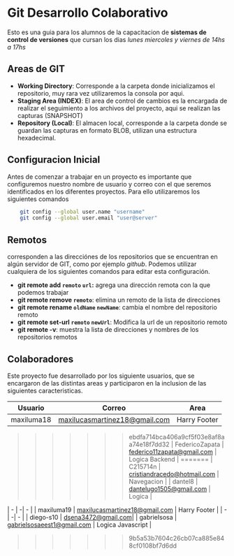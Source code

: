 # Git Desarrollo Colaborativo

Esto es una guia para los alumnos de la capacitacion de __sistemas de control de versiones__ que cursan los dias _lunes miercoles y viernes de 14hs a 17hs_

## Areas de GIT

* __Working Directory__: Corresponde a la carpeta donde inicializamos el repositorio, muy rara vez utilizaremos la consola por aqui.
* __Staging Area (INDEX)__: El area de control de cambios es la encargada de realizar el seguimiento a los archivos del proyecto, aqui se realizan las capturas (SNAPSHOT)
* __Repository (Local)__: El almacen local, corresponde a la carpeta donde se guardan las capturas en formato BLOB, utilizan una estructura hexadecimal.

## Configuracion Inicial

Antes de comenzar a trabajar en un proyecto es importante que configuremos nuestro nombre de usuario y correo con el que seremos identificados en los diferentes proyectos. Para ello utilizaremos los siguientes comandos

```sh
    git config --global user.name "username"
    git config --global user.email "user@server"
```

## Remotos

corresponden a las direcciónes de los repositorios que se encuentran en algún servidor de GIT, como por ejemplo _github_. Podemos utilizar cualquiera de los siguientes comandos para editar esta configuración.

* __git remote add `remoto` `url`:__ agrega una dirección remota con la que podemos trabajar
* __git remote remove `remoto`__: elimina un remoto de la lista de direcciones
* __git remote rename `oldName` `newName`__: cambia el nombre del repositorio remoto
* __git remote set-url `remoto` `newUrl`__: Modifica la url de un repositorio remoto
* __git remote -v__: muestra la lista de direcciones y nombres de los repositorios remotos

## Colaboradores

Este proyecto fue desarrollado por los siguiente usuarios, que se encargaron de las distintas areas y participaron en la inclusion de las siguientes caracteristicas.

| Usuario | Correo | Area |
|-|-|-|
| maxiluma18 | [maxilucasmartinez18@gmail.com](mailto:maxilucasmartinez18@gmail.com) | Harry Footer |
>>>>>>> ebdfa714bca406a9cf5f03e8af8aa74e18f7dd32
| FedericoZapata | [federico11zapata@gmail.com](mailto:federico11zapata@gmail.com) | Logica Backend |
=======
| C215714n | [cristiandracedo@hotmail.com](mailto:cristiandracedo@hotmail.com) | Navegacion |
| dantel8 | [dantelugo1505@gmail.com](mailto:dantelugo1505@gmail.com) | Logica |
<!-- | ingrese usuario | escriba correo | desarrolle la caracteristica | -->
| - | -| - |
| maxiluma19 | [maxilucasmartinez18@gmail.com](mailto:maxilucasmartinez18@gmail.com) | Harry Footer |
| - | -| - |
| diego-s10 | [dsena3472@gmail.com](mailto:dsena3472@gmail.com)|
| gabrieIsosa | [gabrielsosaeest1@gmail.com](mailto:gabrielsosaeest1@gmail.com) | Logica Javascript |
>>>>>>> 9b5a53b7604c26cb07ca885e848cf0108bf7d6dd
